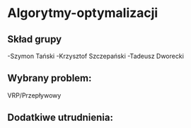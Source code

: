 # Algorytmy-optymalizacji

Skład grupy
-
-Szymon Tański
-Krzysztof Szczepański
-Tadeusz Dworecki

Wybrany problem: 
-
VRP/Przepływowy

Dodatkiwe utrudnienia:
-
